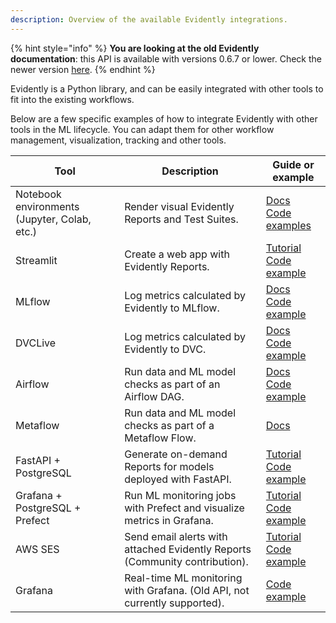 ```yaml
---
description: Overview of the available Evidently integrations.
---
```


{% hint style="info" %}
**You are looking at the old Evidently documentation**: this API is available with versions 0.6.7 or lower. Check the newer version [here](https://docs.evidentlyai.com/introduction).
{% endhint %}

Evidently is a Python library, and can be easily integrated with other tools to fit into the existing workflows.

Below are a few specific examples of how to integrate Evidently with other tools in the ML lifecycle. You can adapt them for other workflow management, visualization, tracking and other tools.

| Tool | Description | Guide or example |
|---|---|---|
| Notebook environments (Jupyter, Colab, etc.) | Render visual Evidently Reports and Test Suites. | [Docs](notebook-environments.md)<br>[Code examples](../examples/examples.md) |
| Streamlit | Create a web app with Evidently Reports.  | [Tutorial](https://www.evidentlyai.com/blog/ml-model-monitoring-dashboard-tutorial)<br> [Code example](https://github.com/evidentlyai/evidently/tree/main/examples/integrations/streamlit_dashboard)|
| MLflow | Log metrics calculated by Evidently to MLflow. | [Docs](evidently-and-mlflow.md)<br>[Code example](https://github.com/evidentlyai/evidently/blob/main/examples/integrations/mlflow_logging/mlflow_integration.ipynb) |
| DVCLive | Log metrics calculated by Evidently to DVC. | [Docs](evidently-and-dvclive.md)<br>[Code example](https://github.com/evidentlyai/evidently/blob/main/examples/integrations/dvclive_logging/dvclive_integration.ipynb) |
| Airflow | Run data and ML model checks as part of an Airflow DAG. | [Docs](evidently-and-airflow.md)<br>[Code example](https://github.com/evidentlyai/evidently/tree/main/examples/integrations/airflow_drift_detection) |
| Metaflow | Run data and ML model checks as part of a Metaflow Flow. | [Docs](evidently-and-metaflow.md) |
| FastAPI + PostgreSQL| Generate on-demand Reports for models deployed with FastAPI.  | [Tutorial](https://www.evidentlyai.com/blog/fastapi-tutorial)<br>[Code example](https://github.com/evidentlyai/evidently/tree/main/examples/integrations/fastapi_monitoring) |
| Grafana + PostgreSQL + Prefect | Run ML monitoring jobs with Prefect and visualize metrics in Grafana.  | [Tutorial](https://www.evidentlyai.com/blog/batch-ml-monitoring-architecture)<br>[Code example](https://github.com/evidentlyai/evidently/tree/main/examples/integrations/postgres_grafana_batch_monitoring/) |
| AWS SES | Send email alerts with attached Evidently Reports (Community contribution). | [Tutorial](https://www.evidentlyai.com/blog/ml-monitoring-with-email-alerts-tutorial)<br>[Code example](https://github.com/evidentlyai/aws_alerting)
| Grafana | Real-time ML monitoring with Grafana. (Old API, not currently supported). | [Code example](https://github.com/evidentlyai/evidently/tree/main/examples/integrations/grafana_monitoring_service) |
